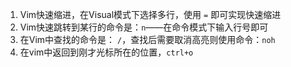 1. Vim快速缩进，在Visual模式下选择多行，使用 `=` 即可实现快速缩进
2. Vim快速跳转到某行的命令是：`n`——在命令模式下输入行号即可
3. 在Vim中查找的命令是： `/`，查找后需要取消高亮则使用命令：`noh`
4. 在vim中返回到刚才光标所在的位置，`ctrl+o`
